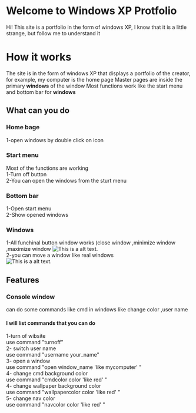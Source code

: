 # Welcome to Windows XP  Protfolio

Hi! This site is a portfolio in the form of windows XP, I know that it is a little strange, but follow me to understand it


# How it works

The site is in the form of windows XP that displays a portfolio of the creator, 
for example, my computer is the home page
Master pages are inside the primary **windows** of the window
Most functions work like the start menu and bottom bar for **windows**

## What can you do
### Home bage 
1-open windows by double click on icon
### Start menu
Most of the functions are working <br />
1-Turn off button<br />
2-You can open the windows from the sturt menu
### Bottom bar
1-Open start menu <br />
2-Show opened windows<br />
### Windows 
1-All funchinal button window works (close window ,minimize window ,maximize window ![This is a alt text.](/image/sample.png "")<br />
2-you can move a window like real windows<br />
![This is a alt text.](/image/sample.png "")
## Features

### Console window
can do some commands like cmd in windows like change color ,user name 
#### I will list commands that you can do
 1-turn of wibsite <br />
use command "turnoff"<br />
2- switch user name <br />
use command "username your_name"<br />
3- open a window<br />
use command "open window_name   'like mycomputer'  "<br />
4- change cmd background color<br />
use command "cmdcolor color  'like red'  "<br />
4- change wallpaper background color<br />
use command "wallpapercolor color  'like red' "<br />
5- change nav color<br />
use command "navcolor color  'like red' " <br />
